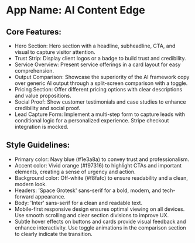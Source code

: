 # **App Name**: AI Content Edge

## Core Features:

- Hero Section: Hero section with a headline, subheadline, CTA, and visual to capture visitor attention.
- Trust Strip: Display client logos or a badge to build trust and credibility.
- Service Overview: Present service offerings in a card layout for easy comprehension.
- Output Comparison: Showcase the superiority of the AI framework copy over generic AI output through a split-screen comparison with a toggle.
- Pricing Section: Offer different pricing options with clear descriptions and value propositions.
- Social Proof: Show customer testimonials and case studies to enhance credibility and social proof.
- Lead Capture Form: Implement a multi-step form to capture leads with conditional logic for a personalized experience. Stripe checkout integration is mocked.

## Style Guidelines:

- Primary color: Navy blue (#1e3a8a) to convey trust and professionalism.
- Accent color: Vivid orange (#f97316) to highlight CTAs and important elements, creating a sense of urgency and action.
- Background color: Off-white (#f8fafc) to ensure readability and a clean, modern look.
- Headers: 'Space Grotesk' sans-serif for a bold, modern, and tech-forward appearance.
- Body: 'Inter' sans-serif for a clean and readable text.
- Mobile-first responsive design ensures optimal viewing on all devices. Use smooth scrolling and clear section divisions to improve UX.
- Subtle hover effects on buttons and cards provide visual feedback and enhance interactivity. Use toggle animations in the comparison section to clearly indicate the transition.